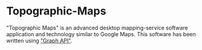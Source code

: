 Topographic-Maps
================

"Topographic Maps" is an advanced desktop mapping-service software application and technology similar to Google Maps. This software has been written using ["Graph API"][web2].

[web2]: https://github.com/MicBrain/Graph-API
